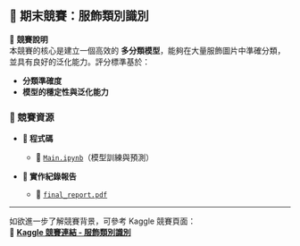 ## 📌 期末競賽：服飾類別識別  

📢 **競賽說明**  
本競賽的核心是建立一個高效的 **多分類模型**，能夠在大量服飾圖片中準確分類，並具有良好的泛化能力。評分標準基於：
- **分類準確度**
- **模型的穩定性與泛化能力**


### 📂 競賽資源  

- **📜 程式碼**
  - 🔗 [`Main.ipynb`](https://github.com/WuRobber/CVMaterial/blob/main/ML%26DL/Kaggle/FinalCompetition/Main.ipynb)（模型訓練與預測）  

- **📄 實作紀錄報告**
  - 📑 [`final_report.pdf`](https://github.com/WuRobber/CVMaterial/blob/main/ML%26DL/Kaggle/FinalCompetition/final_report.pdf)  

---

如欲進一步了解競賽背景，可參考 Kaggle 競賽頁面：  
🔗 **[Kaggle 競賽連結 - 服飾類別識別](https://www.kaggle.com/competitions/2023-introduction-to-mldl-final-competetion)**  
